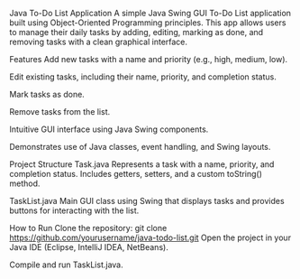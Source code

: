 Java To-Do List Application
A simple Java Swing GUI To-Do List application built using Object-Oriented Programming principles. This app allows users to manage their daily tasks by adding, editing, marking as done, and removing tasks with a clean graphical interface.

Features
Add new tasks with a name and priority (e.g., high, medium, low).

Edit existing tasks, including their name, priority, and completion status.

Mark tasks as done.

Remove tasks from the list.

Intuitive GUI interface using Java Swing components.

Demonstrates use of Java classes, event handling, and Swing layouts.

Project Structure
Task.java
Represents a task with a name, priority, and completion status. Includes getters, setters, and a custom toString() method.

TaskList.java
Main GUI class using Swing that displays tasks and provides buttons for interacting with the list.

How to Run
Clone the repository:
git clone https://github.com/yourusername/java-todo-list.git
Open the project in your Java IDE (Eclipse, IntelliJ IDEA, NetBeans).

Compile and run TaskList.java.
